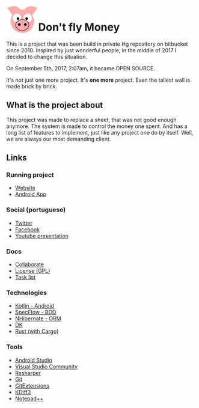 <img src="site/DFM.MVC/Assets/Images/pig.svg" width="85" align="left"/>

# Don't fly Money

This is a project that was been build in private Hg repository on
bitbucket since 2010. Inspired by just wonderful people, in the middle
of 2017 I decided to change this situation.

On September 5th, 2017, 2:07am, it became OPEN SOURCE.

It's not just one more project. It's **one more** project. Even the
tallest wall is made brick by brick.

## What is the project about

This project was made to replace a sheet, that was not good enough
anymore. The system is made to control the money one spent. And has a
long list of features to implement, just like any project one do by
itself. Well, we are always our most demanding client.

## Links

### Running project

- [Website](https://dontflymoney.com/)
- [Android App](http://play.google.com/store/apps/details?id=com.dontflymoney.view)

### Social (portuguese)

- [Twitter](https://twitter.com/dfm_grunt)
- [Facebook](https://www.facebook.com/dontflymoney/)
- [Youtube presentation](https://www.youtube.com/watch?v=S_i1N5nMRa4)

### Docs

- [Collaborate](docs/COLLABORATE.md)
- [License (GPL)](LICENSE.md)
- [Task list](docs/TASKS.md)

### Technologies

- [Kotlin - Android](https://kotlinlang.org/)
- [SpecFlow - BDD](http://specflow.org/)
- [NHibernate - ORM](http://nhibernate.info/)
- [DK](https://github.com/darakeon/dk-lib)
- [Rust (with Cargo)](https://www.rust-lang.org/)

### Tools

- [Android Studio](https://developer.android.com/studio/index.html)
- [Visual Studio Community](https://www.visualstudio.com/vs/)
- [Resharper](https://www.jetbrains.com/resharper/)
- [Git](https://git-scm.com/)
- [GitExtensions](https://github.com/gitextensions/gitextensions)
- [KDiff3](https://www.kde.org/applications/development/kdiff3/)
- [Notepad++](https://notepad-plus-plus.org/)
